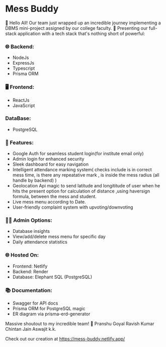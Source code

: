 # Mess Buddy
🚀 Hello All! Our team just wrapped up an incredible journey implementing a DBMS mini-project assigned by our college faculty. 🎉 Presenting our full-stack application with a tech stack that's nothing short of powerful:

### 🌐 Backend: 
- NodeJs
- ExpressJs
- Typescript
- Prisma ORM
### 🖥 Frontend: 
- ReactJs
- JavaScript

### DataBase:
- PostgreSQL

### 🚀 Features:
- Google Auth for seamless student login(for institute email only)
- Admin login for enhanced security
- Sleek dashboard for easy navigation
- Intelligent attendance marking system( checks include is in correct mess time, is there any repeatative mark , is inside the mess radius (all handle by backend) )
- Geolocation Api magic  to send latitude and longititude of user when he hits the present option for calculation of distance ,using haversign formula, between the mess and student.
- Live mess menu according to Date.
- User-friendly complaint system with upvoting/downvoting

### 👩‍💻 Admin Options:
- Database insights
- View/add/delete mess menu for specific day
- Daily attendance statistics

### 🌐 Hosted On:
- Frontend: Netlify
- Backend: Render
- Database: Elephant SQL (PostgreSQL)

### 📚 Documentation:
- Swagger for API docs
- Prisma ORM for PostgreSQL magic
- ER diagram via prisma-erd-generator

Massive shoutout to my incredible team! 🙌 
Pranshu Goyal
Ravish Kumar
Chintan Jain
Aswajit k.k.

 Check out our creation at <https://mess-buddy.netlify.app/>
